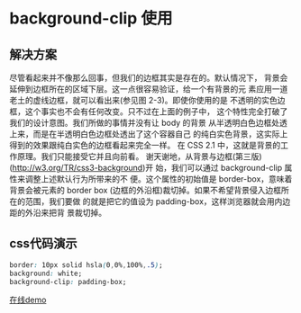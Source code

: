 # background-clip 使用

## 解决方案
尽管看起来并不像那么回事，但我们的边框其实是存在的。默认情况下， 背景会延伸到边框所在的区域下层。这一点很容易验证，给一个有背景的元 素应用一道老土的虚线边框，就可以看出来(参见图 2-3)。即使你使用的是 不透明的实色边框，这个事实也不会有任何改变。只不过在上面的例子中， 这个特性完全打破了我们的设计意图。我们所做的事情并没有让 body 的背景 从半透明白色边框处透上来，而是在半透明白色边框处透出了这个容器自己 的纯白实色背景，这实际上得到的效果跟纯白实色的边框看起来完全一样。
在 CSS 2.1 中，这就是背景的工作原理。我们只能接受它并且向前看。 谢天谢地，从背景与边框(第三版)(http://w3.org/TR/css3-background)开 始，我们可以通过 background-clip 属性来调整上述默认行为所带来的不 便。这个属性的初始值是 border-box，意味着背景会被元素的 border box
(边框的外沿框)裁切掉。如果不希望背景侵入边框所在的范围，我们要做 的就是把它的值设为 padding-box，这样浏览器就会用内边距的外沿来把背 景裁切掉。

## css代码演示
```css
border: 10px solid hsla(0,0%,100%,.5);
background: white;
background-clip: padding-box;
```
[在线demo](play.csssecrets.io/translucent-borders)




